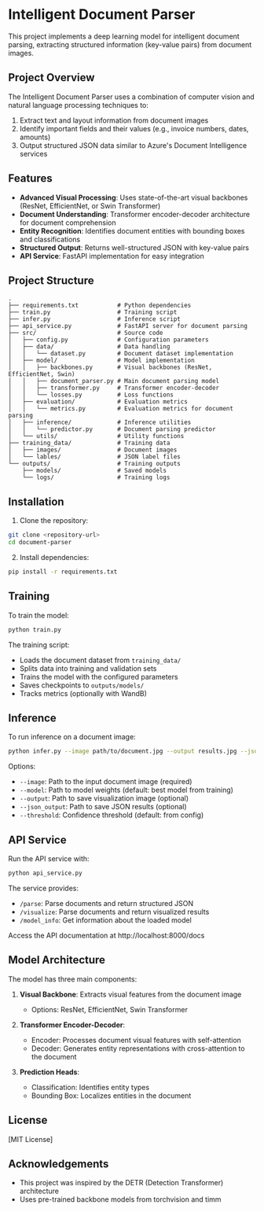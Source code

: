 # Intelligent Document Parser

This project implements a deep learning model for intelligent document parsing, extracting structured information (key-value pairs) from document images.

## Project Overview

The Intelligent Document Parser uses a combination of computer vision and natural language processing techniques to:

1. Extract text and layout information from document images
2. Identify important fields and their values (e.g., invoice numbers, dates, amounts)
3. Output structured JSON data similar to Azure's Document Intelligence services

## Features

- **Advanced Visual Processing**: Uses state-of-the-art visual backbones (ResNet, EfficientNet, or Swin Transformer)
- **Document Understanding**: Transformer encoder-decoder architecture for document comprehension
- **Entity Recognition**: Identifies document entities with bounding boxes and classifications
- **Structured Output**: Returns well-structured JSON with key-value pairs
- **API Service**: FastAPI implementation for easy integration

## Project Structure

```
.
├── requirements.txt           # Python dependencies
├── train.py                   # Training script
├── infer.py                   # Inference script
├── api_service.py             # FastAPI server for document parsing
├── src/                       # Source code
│   ├── config.py              # Configuration parameters
│   ├── data/                  # Data handling
│   │   └── dataset.py         # Document dataset implementation
│   ├── model/                 # Model implementation
│   │   ├── backbones.py       # Visual backbones (ResNet, EfficientNet, Swin)
│   │   ├── document_parser.py # Main document parsing model
│   │   ├── transformer.py     # Transformer encoder-decoder
│   │   └── losses.py          # Loss functions
│   ├── evaluation/            # Evaluation metrics
│   │   └── metrics.py         # Evaluation metrics for document parsing
│   ├── inference/             # Inference utilities
│   │   └── predictor.py       # Document parsing predictor
│   └── utils/                 # Utility functions
├── training_data/             # Training data
│   ├── images/                # Document images
│   └── lables/                # JSON label files
└── outputs/                   # Training outputs
    ├── models/                # Saved models
    └── logs/                  # Training logs
```

## Installation

1. Clone the repository:
```bash
git clone <repository-url>
cd document-parser
```

2. Install dependencies:
```bash
pip install -r requirements.txt
```

## Training

To train the model:

```bash
python train.py
```

The training script:
- Loads the document dataset from `training_data/`
- Splits data into training and validation sets
- Trains the model with the configured parameters
- Saves checkpoints to `outputs/models/`
- Tracks metrics (optionally with WandB)

## Inference

To run inference on a document image:

```bash
python infer.py --image path/to/document.jpg --output results.jpg --json_output results.json
```

Options:
- `--image`: Path to the input document image (required)
- `--model`: Path to model weights (default: best model from training)
- `--output`: Path to save visualization image (optional)
- `--json_output`: Path to save JSON results (optional)
- `--threshold`: Confidence threshold (default: from config)

## API Service

Run the API service with:

```bash
python api_service.py
```

The service provides:
- `/parse`: Parse documents and return structured JSON
- `/visualize`: Parse documents and return visualized results
- `/model_info`: Get information about the loaded model

Access the API documentation at http://localhost:8000/docs

## Model Architecture

The model has three main components:

1. **Visual Backbone**: Extracts visual features from the document image
   - Options: ResNet, EfficientNet, Swin Transformer

2. **Transformer Encoder-Decoder**:
   - Encoder: Processes document visual features with self-attention
   - Decoder: Generates entity representations with cross-attention to the document

3. **Prediction Heads**:
   - Classification: Identifies entity types
   - Bounding Box: Localizes entities in the document

## License

[MIT License]

## Acknowledgements

- This project was inspired by the DETR (Detection Transformer) architecture
- Uses pre-trained backbone models from torchvision and timm 